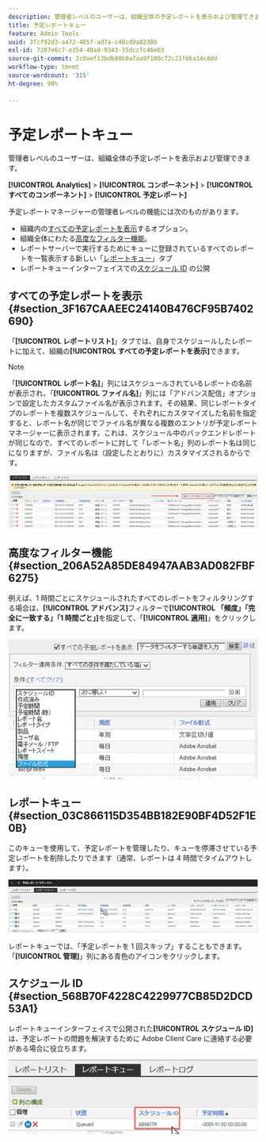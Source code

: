 ```yaml
---
description: 管理者レベルのユーザーは、組織全体の予定レポートを表示および管理できます。
title: 予定レポートキュー
feature: Admin Tools
uuid: 3fcf92d3-a472-465f-ad7a-c48cd9a8238b
exl-id: 7287e6c7-e354-48a0-9343-35dccfc46e63
source-git-commit: 2c0aef13bdb88b0a7aa9f100c72c21f66a14c8dd
workflow-type: tm+mt
source-wordcount: '315'
ht-degree: 98%

---
```


# 予定レポートキュー

管理者レベルのユーザーは、組織全体の予定レポートを表示および管理できます。

**[!UICONTROL Analytics]** > **[!UICONTROL コンポーネント]** > **[!UICONTROL すべてのコンポーネント]** > **[!UICONTROL 予定レポート]**

予定レポートマネージャーの管理者レベルの機能には次のものがあります。

* 組織内の[すべての予定レポートを表示](/help/admin/admin/scheduled-reports-admin.md#section_3F167CAAEEC24140B476CF95B7402690)するオプション。
* 組織全体にわたる[高度なフィルター機能](/help/admin/admin/scheduled-reports-admin.md#section_206A52A85DE84947AAB3AD082FBF6275)。
* レポートサーバーで実行するためにキューに登録されているすべてのレポートを一覧表示する新しい「[レポートキュー](/help/admin/admin/scheduled-reports-admin.md#section_03C866115D354BB182E90BF4D52F1E0B)」タブ
* レポートキューインターフェイスでの[スケジュール ID](/help/admin/admin/scheduled-reports-admin.md#section_568B70F4228C4229977CB85D2DCD53A1) の公開

## すべての予定レポートを表示 {#section_3F167CAAEEC24140B476CF95B7402690}

「**[!UICONTROL レポートリスト]**」タブでは、自身でスケジュールしたレポートに加えて、組織の&#x200B;**[!UICONTROL すべての予定レポートを表示]**&#x200B;できます。

>[!NOTE]
>
>「**[!UICONTROL レポート名]**」列にはスケジュールされているレポートの名前が表示され、「**[!UICONTROL ファイル名]**」列には「アドバンス配信」オプションで設定したカスタムファイル名が表示されます。その結果、同じレポートタイプのレポートを複数スケジュールして、それぞれにカスタマイズした名前を指定すると、レポート名が同じでファイル名が異なる複数のエントリが予定レポートマネージャーに表示されます。これは、スケジュール中のバックエンドレポートが同じなので、すべてのレポートに対して「レポート名」列のレポート名は同じになりますが、ファイル名は（設定したとおりに）カスタマイズされるからです。

![](assets/show_all_scheduled_reports.png)

## 高度なフィルター機能 {#section_206A52A85DE84947AAB3AD082FBF6275}

例えば、1 時間ごとにスケジュールされたすべてのレポートをフィルタリングする場合は、**[!UICONTROL アドバンス]**&#x200B;フィルターで&#x200B;**[!UICONTROL 「頻度」「完全に一致する」「1 時間ごと」]**&#x200B;を指定して、「**[!UICONTROL 適用]**」をクリックします。

![](assets/advanced_filtering_schedl_reports.png)

## レポートキュー {#section_03C866115D354BB182E90BF4D52F1E0B}

このキューを使用して、予定レポートを管理したり、キューを停滞させている予定レポートを削除したりできます（通常、レポートは 4 時間でタイムアウトします）。

![](assets/scheduled_reports_2.png)

レポートキューでは、「予定レポートを 1 回スキップ」することもできます。「**[!UICONTROL 管理]**」列にある青色のアイコンをクリックします。

## スケジュール ID {#section_568B70F4228C4229977CB85D2DCD53A1}

レポートキューインターフェイスで公開された&#x200B;**[!UICONTROL スケジュール ID]** は、予定レポートの問題を解決するために Adobe Client Care に連絡する必要がある場合に役立ちます。

![](assets/schedule_id.png)
